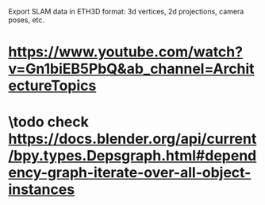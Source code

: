 Export SLAM data in ETH3D format: 3d vertices, 2d projections, camera poses, etc.

# https://www.youtube.com/watch?v=Gn1biEB5PbQ&ab_channel=ArchitectureTopics

# \todo check https://docs.blender.org/api/current/bpy.types.Depsgraph.html#dependency-graph-iterate-over-all-object-instances
